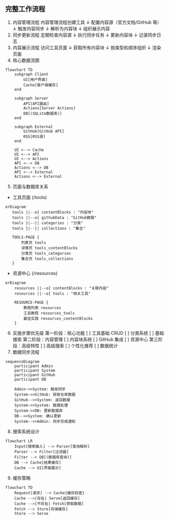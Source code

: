 ## 完整工作流程

1. 内容管理流程
   内容管理流程创建工具
   ↓
   配置内容源（官方文档/GitHub 等）
   ↓
   触发内容同步
   ↓
   解析为内容块
   ↓
   组织展示内容
2. 同步更新流程
   定期检查内容源
   ↓
   执行同步任务
   ↓
   更新内容块
   ↓
   记录同步日志
3. 内容展示流程
   访问工具页面
   ↓
   获取所有内容块
   ↓
   按类型和顺序组织
   ↓
   渲染页面
4. 核心数据流图

```mermaid
flowchart TD
    subgraph Client
        UI[用户界面]
        Cache[客户端缓存]
    end

    subgraph Server
        API[API路由]
        Actions[Server Actions]
        DB[(SQLite数据库)]
    end

    subgraph External
        GitHub[GitHub API]
        RSS[RSS源]
    end

    UI <--> Cache
    UI <--> API
    UI <--> Actions
    API <--> DB
    Actions <--> DB
    API <--> External
    Actions <--> External
```

5. 页面与数据库关系

- 工具页面 (/tools)

```mermaid
erDiagram
   tools ||--o{ contentBlocks : "内容块"
   tools ||--o{ githubData : "GitHub数据"
   tools }|--|| categories : "分类"
   tools }|--|| collections : "集合"

   TOOLS-PAGE {
       列表页 tools
       详情页 tools_contentBlocks
       分类页 tools_categories
       集合页 tools_collections
   }
```

- 资源中心 (/resources)

```mermaid
erDiagram
    resources ||--o{ contentBlocks : "关联内容"
    resources ||--o{ tools : "相关工具"

    RESOURCE-PAGE {
        教程列表 resources
        工具教程 resources_tools
        最佳实践 resources_contentBlocks
    }
```

6. 实施步骤优先级
   第一阶段：核心功能
   [ ] 工具基础 CRUD
   [ ] 分类系统
   [ ] 基础搜索
   第二阶段：内容管理
   [ ] 内容块系统
   [ ] GitHub 集成
   [ ] 资源中心
   第三阶段：高级特性
   [ ] 高级搜索
   [ ] 个性化推荐
   [ ] 数据统计
7. 数据同步流程

```mermaid
sequenceDiagram
    participant Admin
    participant System
    participant GitHub
    participant DB

    Admin->>System: 触发同步
    System->>GitHub: 获取仓库数据
    GitHub-->>System: 返回数据
    System->>System: 数据处理
    System->>DB: 更新数据库
    DB-->>System: 确认更新
    System-->>Admin: 同步完成通知
```

8. 搜索系统设计

```mermaid
flowchart LR
    Input[搜索输入] --> Parser[查询解析]
    Parser --> Filter[过滤器]
    Filter --> DB[(数据库查询)]
    DB --> Cache[结果缓存]
    Cache --> UI[界面展示]
```

9. 缓存策略

```mermaid
flowchart TD
    Request[请求] --> Cache{缓存检查}
    Cache -->|存在| Serve[返回缓存]
    Cache -->|不存在| Fetch[获取数据]
    Fetch --> Store[存储缓存]
    Store --> Serve
```
